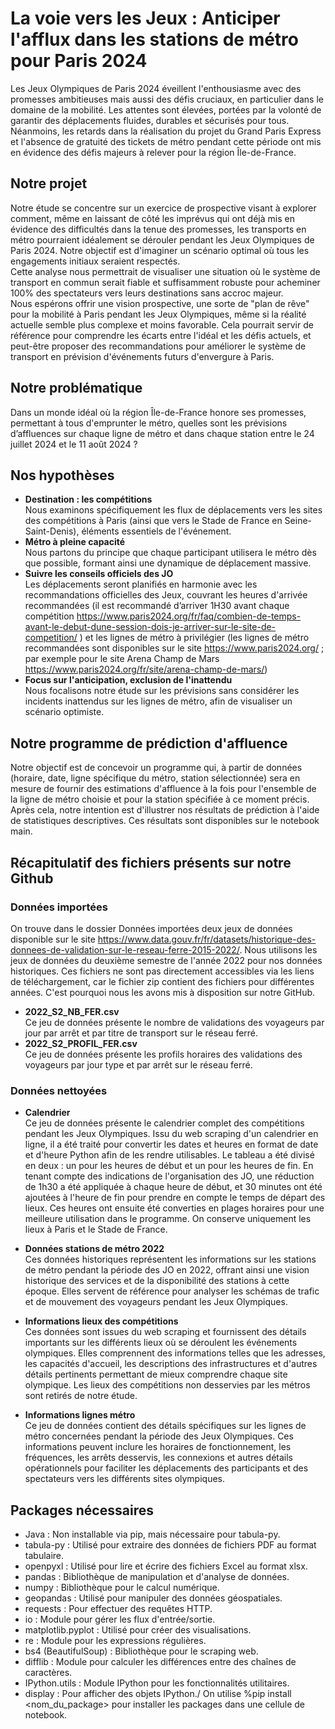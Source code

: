 # La voie vers les Jeux : Anticiper l'afflux dans les stations de métro pour Paris 2024

Les Jeux Olympiques de Paris 2024 éveillent l'enthousiasme avec des promesses ambitieuses mais aussi des défis cruciaux, en particulier dans le domaine de la mobilité. Les attentes sont élevées, portées par la volonté de garantir des déplacements fluides, durables et sécurisés pour tous. Néanmoins, les retards dans la réalisation du projet du Grand Paris Express et l'absence de gratuité des tickets de métro pendant cette période ont mis en évidence des défis majeurs à relever pour la région Île-de-France.

## Notre projet 
Notre étude se concentre sur un exercice de prospective visant à explorer comment, même en laissant de côté les imprévus qui ont déjà mis en évidence des difficultés dans la tenue des promesses, les transports en métro pourraient idéalement se dérouler pendant les Jeux Olympiques de Paris 2024. Notre objectif est d'imaginer un scénario optimal où tous les engagements initiaux seraient respectés. \
Cette analyse nous permettrait de visualiser une situation où le système de transport en commun serait fiable et suffisamment robuste pour acheminer 100% des spectateurs vers leurs destinations sans accroc majeur. \
Nous espérons offrir une vision prospective, une sorte de "plan de rêve" pour la mobilité à Paris pendant les Jeux Olympiques, même si la réalité actuelle semble plus complexe et moins favorable. Cela pourrait servir de référence pour comprendre les écarts entre l'idéal et les défis actuels, et peut-être proposer des recommandations pour améliorer le système de transport en prévision d'événements futurs d'envergure à Paris.

## Notre problématique 
Dans un monde idéal où la région Île-de-France honore ses promesses, permettant à tous d'emprunter le métro, quelles sont les prévisions d’affluences sur chaque ligne de métro et dans chaque station entre le 24 juillet 2024 et le 11 août 2024 ? 

## Nos hypothèses 
- 	**Destination : les compétitions**  \
  Nous examinons spécifiquement les flux de déplacements vers les sites des compétitions à Paris (ainsi que vers le Stade de France en Seine-Saint-Denis), éléments essentiels de l'événement.
- 	**Métro à pleine capacité** \
  Nous partons du principe que chaque participant utilisera le métro dès que possible, formant ainsi une dynamique de déplacement massive.
- 	**Suivre les conseils officiels des JO** \
  Les déplacements seront planifiés en harmonie avec les recommandations officielles des Jeux, couvrant les heures d'arrivée recommandées (il est recommandé d’arriver 1H30 avant chaque compétition https://www.paris2024.org/fr/faq/combien-de-temps-avant-le-debut-dune-session-dois-je-arriver-sur-le-site-de-competition/ ) et les lignes de métro à privilégier (les lignes de métro recommandées sont disponibles sur le site https://www.paris2024.org/ ; par exemple pour le site Arena Champ de Mars https://www.paris2024.org/fr/site/arena-champ-de-mars/)
-  **Focus sur l'anticipation, exclusion de l'inattendu** \
  Nous focalisons notre étude sur les prévisions sans considérer les incidents inattendus sur les lignes de métro, afin de visualiser un scénario optimiste.

## Notre programme de prédiction d'affluence
Notre objectif est de concevoir un programme qui, à partir de données (horaire, date, ligne spécifique du métro, station sélectionnée) sera en mesure de fournir des estimations d'affluence à la fois pour l'ensemble de la ligne de métro choisie et pour la station spécifiée à ce moment précis. Après cela, notre intention est d'illustrer nos résultats de prédiction à l'aide de statistiques descriptives. Ces résultats sont disponibles sur le notebook main.

## Récapitulatif des fichiers présents sur notre Github

### Données importées
On trouve dans le dossier Données importées deux jeux de données disponible sur le site https://www.data.gouv.fr/fr/datasets/historique-des-donnees-de-validation-sur-le-reseau-ferre-2015-2022/. Nous utilisons les jeux de données du deuxième semestre de l'année 2022 pour nos données historiques. Ces fichiers ne sont pas directement accessibles via les liens de téléchargement, car le fichier zip contient des fichiers pour différentes années. C'est pourquoi nous les avons mis à disposition sur notre GitHub.
* **2022_S2_NB_FER.csv** \
Ce jeu de données présente le nombre de validations des voyageurs par jour par arrêt et par titre de transport sur le réseau ferré.
* **2022_S2_PROFIL_FER.csv** \
Ce jeu de données présente les profils horaires des validations des voyageurs par jour type et par arrêt sur le réseau ferré.

### Données nettoyées 
- **Calendrier**  \
Ce jeu de données présente le calendrier complet des compétitions pendant les Jeux Olympiques. Issu du web scraping d'un calendrier en ligne, il a été traité pour convertir les dates et heures en format de date et d'heure Python afin de les rendre utilisables. Le tableau a été divisé en deux : un pour les heures de début et un pour les heures de fin. En tenant compte des indications de l'organisation des JO, une réduction de 1h30 a été appliquée à chaque heure de début, et 30 minutes ont été ajoutées à l'heure de fin pour prendre en compte le temps de départ des lieux. Ces heures ont ensuite été converties en plages horaires pour une meilleure utilisation dans le programme. On conserve uniquement les lieux à Paris et le Stade de France. 
- **Données stations de métro 2022**  \
Ces données historiques représentent les informations sur les stations de métro pendant la période des JO en 2022, offrant ainsi une vision historique des services et de la disponibilité des stations à cette époque. Elles servent de référence pour analyser les schémas de trafic et de mouvement des voyageurs pendant les Jeux Olympiques.

- **Informations lieux des compétitions** \
Ces données sont issues du web scraping et fournissent des détails importants sur les différents lieux où se déroulent les événements olympiques. Elles comprennent des informations telles que les adresses, les capacités d'accueil, les descriptions des infrastructures et d'autres détails pertinents permettant de mieux comprendre chaque site olympique. Les lieux des compétitions non desservies par les métros sont retirés de notre étude. 

- **Informations lignes métro** \
Ce jeu de données contient des détails spécifiques sur les lignes de métro concernées pendant la période des Jeux Olympiques. Ces informations peuvent inclure les horaires de fonctionnement, les fréquences, les arrêts desservis, les connexions et autres détails opérationnels pour faciliter les déplacements des participants et des spectateurs vers les différents sites olympiques.

## Packages nécessaires
- Java : Non installable via pip, mais nécessaire pour tabula-py.
- tabula-py : Utilisé pour extraire des données de fichiers PDF au format tabulaire.
- openpyxl : Utilisé pour lire et écrire des fichiers Excel au format xlsx.
- pandas : Bibliothèque de manipulation et d'analyse de données.
- numpy : Bibliothèque pour le calcul numérique.
- geopandas : Utilisé pour manipuler des données géospatiales.
- requests : Pour effectuer des requêtes HTTP.
- io : Module pour gérer les flux d'entrée/sortie.
- matplotlib.pyplot : Utilisé pour créer des visualisations.
- re : Module pour les expressions régulières.
- bs4 (BeautifulSoup) : Bibliothèque pour le scraping web.
- difflib : Module pour calculer les différences entre des chaînes de caractères.
- IPython.utils : Module IPython pour les fonctionnalités utilitaires.
- display : Pour afficher des objets IPython./
On utilise %pip install <nom_du_package> pour installer les packages dans une cellule de notebook. 

